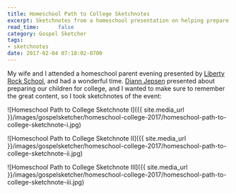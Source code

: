 ```yaml
---
title: Homeschool Path to College Sketchnotes
excerpt: Sketchnotes from a homeschool presentation on helping prepare children in high school for college
read_time:      false
category: Gospel Sketcher
tags:
- sketchnotes
date: 2017-02-04 07:18:02-0700
---
```



My wife and I attended a homeschool parent evening presented by [Liberty Rock School](https://www.libertyrockschool.org/), and had a wonderful time. [Diann Jepsen](https://familyeducationcoach.com) presented about preparing our children for college, and I wanted to make sure to remember the great content, so I took sketchnotes of the event:

![Homeschool Path to College Sketchnote I]({{ site.media_url }}/images/gospelsketcher/homeschool-college-2017/homeschool-path-to-college-sketchnote-i.jpg)

![Homeschool Path to College Sketchnote II]({{ site.media_url }}/images/gospelsketcher/homeschool-college-2017/homeschool-path-to-college-sketchnote-ii.jpg)

![Homeschool Path to College Sketchnote III]({{ site.media_url }}/images/gospelsketcher/homeschool-college-2017/homeschool-path-to-college-sketchnote-iii.jpg)
